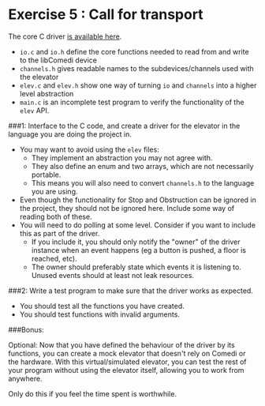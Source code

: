 Exercise 5 : Call for transport
===============================

The core C driver [is available here](https://github.com/klasbo/TTK4145/tree/master/Project/driver).

 - `io.c` and `io.h` define the core functions needed to read from and write to the libComedi device
 - `channels.h` gives readable names to the subdevices/channels used with the elevator
 - `elev.c` and `elev.h` show one way of turning `io` and `channels` into a higher level abstraction
 - `main.c` is an incomplete test program to verify the functionality of the `elev` API.


###1:
Interface to the C code, and create a driver for the elevator in the language you are doing the project in.

 - You may want to avoid using the `elev` files:
   - They implement an abstraction you may not agree with.
   - They also define an enum and two arrays, which are not necessarily portable.
   - This means you will also need to convert `channels.h` to the language you are using.
 - Even though the functionality for Stop and Obstruction can be ignored in the project, they should not be ignored here. Include some way of reading both of these.
 - You will need to do polling at some level. Consider if you want to include this as part of the driver.
   - If you include it, you should only notify the "owner" of the driver instance when an event happens (eg a button is pushed, a floor is reached, etc).
   - The owner should preferably state which events it is listening to. Unused events should at least not leak resources.

   
###2:
Write a test program to make sure that the driver works as expected.

 - You should test all the functions you have created.
 - You should test functions with invalid arguments.
 
 
###Bonus:

Optional: Now that you have defined the behaviour of the driver by its functions, you can create a mock elevator that doesn't rely on Comedi or the hardware. With this virtual/simulated elevator, you can test the rest of your program without using the elevator itself, allowing you to work from anywhere.

Only do this if you feel the time spent is worthwhile.